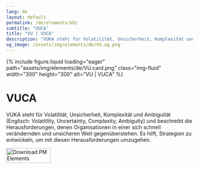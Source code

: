 ```yaml
---
lang: de
layout: default
permalink: /de/elements/VU/
subtitle: "VUCA"
title: "VU | VUCA"
description: "VUKA steht für Volatilität, Unsicherheit, Komplexität und Ambiguität (Englisch: Volatitlity, Uncertainty, Complexity, Ambiguity) und beschreibt die Herausforderungen, denen Organisationen in einer sich schnell verändernden und unsicheren Welt gegenüberstehen. Es hilft, Strategien zu entwickeln, um mit diesen Herausforderungen umzugehen."
og_image: /assets/img/elements/de/VU.og.png
---
```


{% include figure.liquid loading="eager" path="assets/img/elements/de/VU.card.png" class="img-fluid" width="300" height="300" alt="VU | VUCA" %}

# VUCA

VUKA steht für Volatilität, Unsicherheit, Komplexität und Ambiguität (Englisch: Volatitlity, Uncertainty, Complexity, Ambiguity) und beschreibt die Herausforderungen, denen Organisationen in einer sich schnell verändernden und unsicheren Welt gegenüberstehen. Es hilft, Strategien zu entwickeln, um mit diesen Herausforderungen umzugehen.

<a href="https://apps.apple.com/app/apple-store/id6738084498?pt=127441684&ct=website&mt=8">
  <img src="{{ "assets/img/en/appstore.png" | relative_url }}" width="120" height="40" alt="Download PM Elements">
</a>
